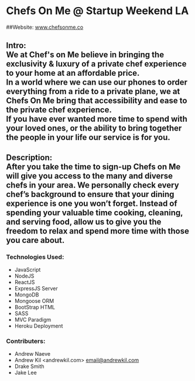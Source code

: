 # Chefs On Me @ Startup Weekend LA
##Website: www.chefsonme.co
## Intro: <br> We at Chef's on Me believe in bringing the exclusivity & luxury of a private chef experience to your home at an affordable price.<br>In a world where we can use our phones to order everything from a ride to a private plane, we at Chefs On Me bring that accessibility and ease to the private chef experience.<br>If you have ever wanted more time to spend with your loved ones, or the ability to bring together the people in your life our service is for you.



## Description: <br> After you take the time to sign-up Chefs on Me will give you access to the many and diverse chefs in your area. We personally check every chef’s background to ensure that your dining experience is one you won’t forget. Instead of spending your valuable time cooking, cleaning, and serving food, allow us to give you the freedom to relax and spend more time with those you care about.


### Technologies Used:
* JavaScript
* NodeJS
* ReactJS
* ExpressJS Server
* MongoDB
* Mongoose ORM
* BootStrap HTML
* SASS
* MVC Paradigm
* Heroku Deployment

### Contributers:
+ Andrew Naeve
+ Andrew Kil <andrewkil.com> <email@andrewkil.com>
+ Drake Smith
+ Jake Lee
